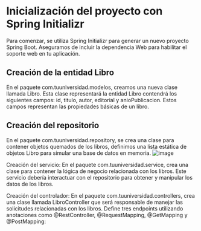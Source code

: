 # **Inicialización del proyecto con Spring Initializr**

Para comenzar, se utiliza Spring Initializr para generar un nuevo proyecto Spring Boot. Aseguramos de incluir la dependencia Web para habilitar el soporte web en tu aplicación.

## Creación de la entidad Libro 
En el paquete com.tuuniversidad.modelos, creamos una nueva clase llamada Libro. Esta clase representará la entidad Libro contendrá los siguientes campos: id, titulo, autor, editorial y anioPublicacion. Estos campos representan las propiedades básicas de un libro.

## Creación del repositorio
En el paquete com.tuuniversidad.repository, se crea una clase para contener objetos quemados de los libros, definimos una lista estática de objetos Libro para simular una base de datos en memoria.
![image](https://github.com/Kss21ch/Web-API-de-Libro/assets/147552972/2f60e44a-1cdb-4c12-814d-bce80d963d2f)


Creación del servicio: En el paquete com.tuuniversidad.service, crea una clase para contener la lógica de negocio relacionada con los libros. Este servicio debería interactuar con el repositorio para obtener y manipular los datos de los libros.

Creación del controlador: En el paquete com.tuuniversidad.controllers, crea una clase llamada LibroController que será responsable de manejar las solicitudes relacionadas con los libros. Define tres endpoints utilizando anotaciones como @RestController, @RequestMapping, @GetMapping y @PostMapping:

